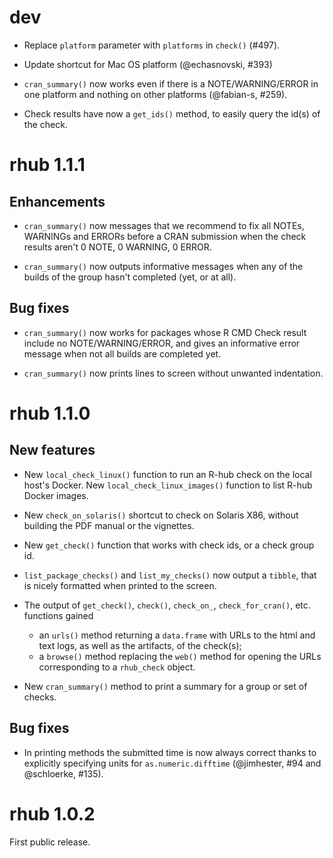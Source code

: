 
# dev

* Replace `platform` parameter with `platforms` in `check()` (#497).

* Update shortcut for Mac OS platform (@echasnovski, #393)

* `cran_summary()` now works even if there is a NOTE/WARNING/ERROR in one
  platform and nothing on other platforms (@fabian-s, #259).

* Check results have now a `get_ids()` method, to easily query the id(s)
  of the check.

# rhub 1.1.1

## Enhancements

* `cran_summary()` now messages that we recommend to fix all NOTEs, WARNINGs 
  and ERRORs before a CRAN submission when the check results aren't 0 NOTE, 0
  WARNING, 0 ERROR.
  
* `cran_summary()` now outputs informative messages when any of the builds 
  of the group hasn't completed (yet, or at all).

## Bug fixes

* `cran_summary()` now works for packages whose R CMD Check result include 
  no NOTE/WARNING/ERROR, and gives an informative error message when not all 
  builds are completed yet.

* `cran_summary()` now prints lines to screen without unwanted indentation.

# rhub 1.1.0

## New features

* New `local_check_linux()` function to run an R-hub check on the local
  host's Docker. New `local_check_linux_images()` function to list R-hub
  Docker images.

* New `check_on_solaris()` shortcut to check on Solaris X86, without
  building the PDF manual or the vignettes.

* New `get_check()` function that works with check ids, or a check group id.

* `list_package_checks()` and `list_my_checks()` now output a `tibble`, that 
  is nicely formatted when printed to the screen.

* The output of `get_check()`, `check()`, `check_on_`, `check_for_cran()`,
  etc. functions gained
    * an `urls()` method returning a `data.frame` with URLs to the html and
    text logs, as well as the artifacts, of the check(s);
    * a `browse()` method replacing the `web()` method for opening the
  URLs corresponding to a `rhub_check` object.

* New `cran_summary()` method to print a summary for a group or set of
  checks.

## Bug fixes

* In printing methods the submitted time is now always correct thanks to
  explicitly specifying units for `as.numeric.difftime` (@jimhester, #94
  and @schloerke, #135).

# rhub 1.0.2

First public release.
